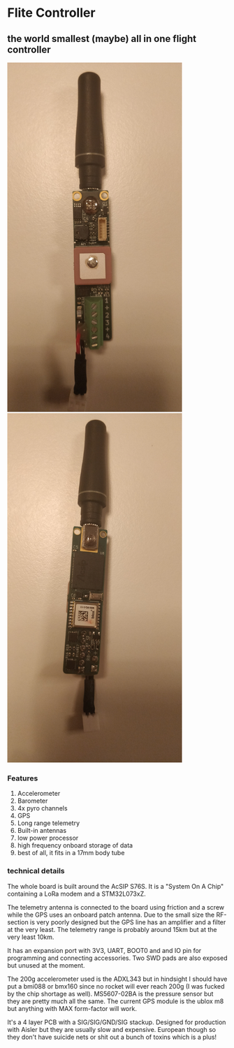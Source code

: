 # Flite Controller
## the world smallest (maybe) all in one flight controller

<img src="docs/good_front.jpg" alt="drawing" width="400"/>
<img src="docs/good_back.jpg" alt="drawing" width="400"/>

### Features
1. Accelerometer
1. Barometer
1. 4x pyro channels
1. GPS
1. Long range telemetry
1. Built-in antennas
1. low power processor
1. high frequency onboard storage of data
1. best of all, it fits in a 17mm body tube

### technical details
The whole board is built around the AcSIP S76S. It is a "System On A Chip" containing a LoRa modem and a STM32L073xZ.

The telemetry antenna is connected to the board using friction and a screw while the GPS uses an onboard patch antenna. Due to the small size the RF-section is very poorly designed but the GPS line has an amplifier and a filter at the very least. The telemetry range is probably around 15km but at the very least 10km.

It has an expansion port with 3V3, UART, BOOT0 and and IO pin for programming and connecting accessories. Two SWD pads are also exposed but unused at the moment.

The 200g accelerometer used is the ADXL343 but in hindsight I should have put a bmi088 or bmx160 since no rocket will ever reach 200g (I was fucked by the chip shortage as well). MS5607-02BA is the pressure sensor but they are pretty much all the same. The current GPS module is the ublox m8 but anything with MAX form-factor will work.

It's a 4 layer PCB with a SIG/SIG/GND/SIG stackup. Designed for production with Aisler but they are usually slow and expensive. European though so they don't have suicide nets or shit out a bunch of toxins which is a plus!